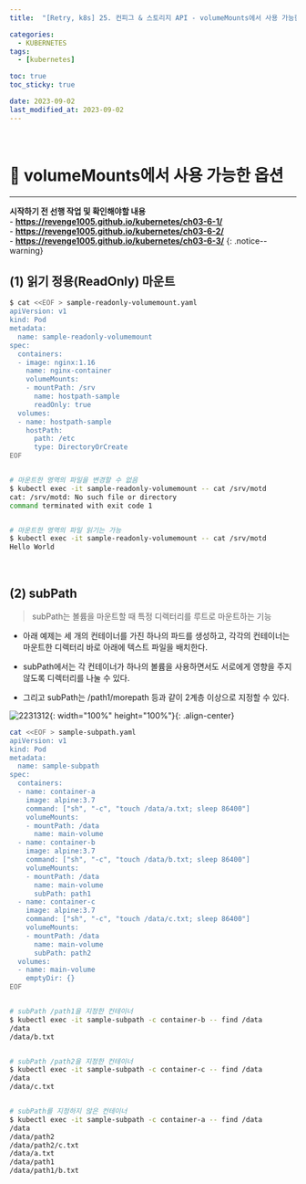 ```yaml
---
title:  "[Retry, k8s] 25. 컨피그 & 스토리지 API - volumeMounts에서 사용 가능한 옵션" 

categories:
  - KUBERNETES
tags:
  - [kubernetes]

toc: true
toc_sticky: true

date: 2023-09-02
last_modified_at: 2023-09-02
---
```

<br>

# 🔔 volumeMounts에서 사용 가능한 옵션
---

<style>
table {
    font-size: 12pt;
}
table th:first-of-type {
    width: 5%;
}
table th:nth-of-type(2) {
    width: 15%;
}
table th:nth-of-type(3) {
    width: 50%;
}
table th:nth-of-type(4) {
    width: 30%;
}
</style>

**시작하기 전 선행 작업 및 확인해야할 내용** <br> - **<https://revenge1005.github.io/kubernetes/ch03-6-1/>** <br> - **<https://revenge1005.github.io/kubernetes/ch03-6-2/>** <br> - **<https://revenge1005.github.io/kubernetes/ch03-6-3/>**
{: .notice--warning}


## (1) 읽기 정용(ReadOnly) 마운트

```bash
$ cat <<EOF > sample-readonly-volumemount.yaml
apiVersion: v1
kind: Pod
metadata:
  name: sample-readonly-volumemount
spec:
  containers:
  - image: nginx:1.16
    name: nginx-container
    volumeMounts:
    - mountPath: /srv
      name: hostpath-sample
      readOnly: true
  volumes:
  - name: hostpath-sample
    hostPath:
      path: /etc
      type: DirectoryOrCreate
EOF


# 마운트한 영역의 파일을 변경할 수 없음
$ kubectl exec -it sample-readonly-volumemount -- cat /srv/motd
cat: /srv/motd: No such file or directory
command terminated with exit code 1


# 마운트한 영역의 파일 읽기는 가능
$ kubectl exec -it sample-readonly-volumemount -- cat /srv/motd
Hello World
```


<br>


## (2) subPath

> subPath는 볼륨을 마운트할 때 특정 디렉터리를 루트로 마운트하는 기능

+ 아래 예제는 세 개의 컨테이너를 가진 하나의 파드를 생성하고, 각각의 컨테이너는 마운트한 디렉터리 바로 아래에 텍스트 파일을 배치한다.

+ subPath에서는 각 컨테이너가 하나의 볼륨을 사용하면서도 서로에게 영향을 주지 않도록 디렉터리를 나눌 수 있다.

+ 그리고 subPath는 /path1/morepath 등과 같이 2계층 이상으로 지정할 수 있다.


![2231312](https://user-images.githubusercontent.com/42735894/231099177-9c6ec049-95fa-44a3-a1ea-5aa5807432d7.png){: width="100%" height="100%"}{: .align-center}

```bash
cat <<EOF > sample-subpath.yaml
apiVersion: v1
kind: Pod
metadata:
  name: sample-subpath
spec:
  containers:
  - name: container-a
    image: alpine:3.7
    command: ["sh", "-c", "touch /data/a.txt; sleep 86400"]
    volumeMounts:
    - mountPath: /data
      name: main-volume
  - name: container-b
    image: alpine:3.7
    command: ["sh", "-c", "touch /data/b.txt; sleep 86400"]
    volumeMounts:
    - mountPath: /data
      name: main-volume
      subPath: path1
  - name: container-c
    image: alpine:3.7
    command: ["sh", "-c", "touch /data/c.txt; sleep 86400"]
    volumeMounts:
    - mountPath: /data
      name: main-volume
      subPath: path2
  volumes:
  - name: main-volume
    emptyDir: {}
EOF


# subPath /path1을 지정한 컨테이너
$ kubectl exec -it sample-subpath -c container-b -- find /data
/data
/data/b.txt


# subPath /path2을 지정한 컨테이너 
$ kubectl exec -it sample-subpath -c container-c -- find /data
/data
/data/c.txt


# subPath를 지정하지 않은 컨테이너
$ kubectl exec -it sample-subpath -c container-a -- find /data
/data
/data/path2
/data/path2/c.txt
/data/a.txt
/data/path1
/data/path1/b.txt
```
